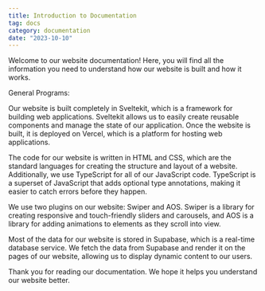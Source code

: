 ```yaml
---
title: Introduction to Documentation
tag: docs
category: documentation
date: "2023-10-10"
---
```


Welcome to our website documentation! Here, you will find all the information you need to understand how our website is built and how it works.

General Programs:

Our website is built completely in Sveltekit, which is a framework for building web applications. Sveltekit allows us to easily create reusable components and manage the state of our application. Once the website is built, it is deployed on Vercel, which is a platform for hosting web applications.

The code for our website is written in HTML and CSS, which are the standard languages for creating the structure and layout of a website. Additionally, we use TypeScript for all of our JavaScript code. TypeScript is a superset of JavaScript that adds optional type annotations, making it easier to catch errors before they happen.

We use two plugins on our website: Swiper and AOS. Swiper is a library for creating responsive and touch-friendly sliders and carousels, and AOS is a library for adding animations to elements as they scroll into view.

Most of the data for our website is stored in Supabase, which is a real-time database service. We fetch the data from Supabase and render it on the pages of our website, allowing us to display dynamic content to our users.

Thank you for reading our documentation. We hope it helps you understand our website better.




